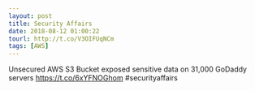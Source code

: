 ```yaml
---
layout: post
title: Security Affairs
date: 2018-08-12 01:00:22
tourl: http://t.co/V3OIFUqNCm
tags: [AWS]
---
```

Unsecured AWS S3 Bucket exposed sensitive data on 31,000 GoDaddy servers  https://t.co/6xYFNOGhom #securityaffairs